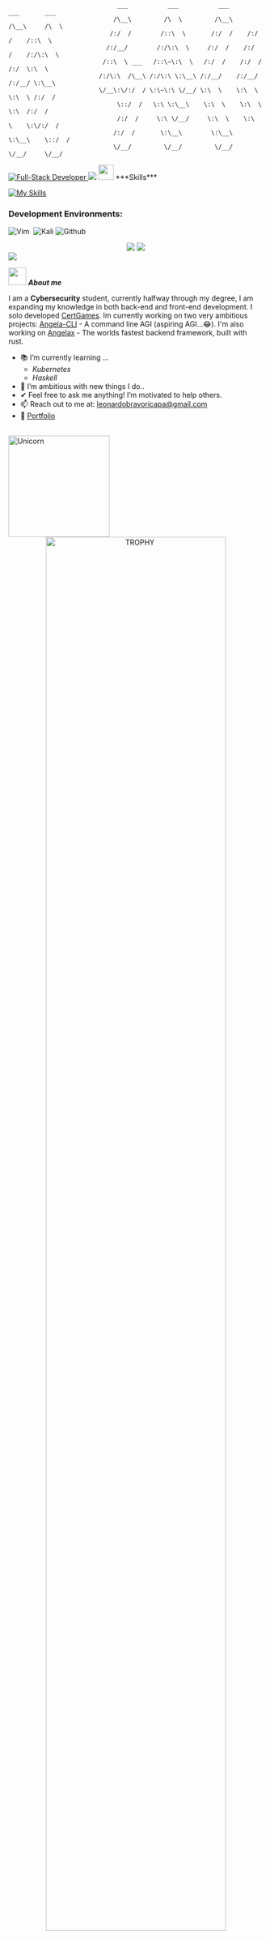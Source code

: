                                   ___           ___           ___       ___       ___
                                 /\__\         /\  \         /\__\     /\__\     /\  \
                                /:/  /        /::\  \       /:/  /    /:/  /    /::\  \
                               /:/__/        /:/\:\  \     /:/  /    /:/  /    /:/\:\  \
                              /::\  \ ___   /::\~\:\  \   /:/  /    /:/  /    /:/  \:\  \
                             /:/\:\  /\__\ /:/\:\ \:\__\ /:/__/    /:/__/    /:/__/ \:\__\
                             \/__\:\/:/  / \:\~\:\ \/__/ \:\  \    \:\  \    \:\  \ /:/  /
                                  \::/  /   \:\ \:\__\    \:\  \    \:\  \    \:\  /:/  /
                                  /:/  /     \:\ \/__/     \:\  \    \:\  \    \:\/:/  /
                                 /:/  /       \:\__\        \:\__\    \:\__\    \::/  /
                                 \/__/         \/__/         \/__/     \/__/     \/__/

<a href="https://git.io/typing-svg">
    <img src="https://readme-typing-svg.herokuapp.com?font=Montserrat&weight=500&size=25&duration=3000&pause=200&color=b30000&width=435&lines=Hello%2C+it's+Carter+Perez;Full-Stack+Dev" alt="Full-Stack Developer"/>
</a>


<img src="https://user-images.githubusercontent.com/73097560/115834477-dbab4500-a447-11eb-908a-139a6edaec5c.gif">
<img src="https://media2.giphy.com/media/QssGEmpkyEOhBCb7e1/giphy.gif?cid=ecf05e47a0n3gi1bfqntqmob8g9aid1oyj2wr3ds3mg700bl&rid=giphy.gif" width ="30"> ***Skills***

[![My Skills](https://skillicons.dev/icons?i=linux,ubuntu,kali,debian,arch,redhat,vim,bash,regex,pytorch,bsd,postman,perl,raspberrypi,rails,graphql,selenium,flask,django,fastapi,rocket,actix,nodejs,express,nestjs,spring,react,babel,nextjs,vue,vite,angular,jquery,nuxtjs,laravel,svelte,nextjs,ansible,redux,npm,reactivex,solidjs,tailwind,terraform,threejs,ts,vitest,webpack,windicss,html,rust,py,js,css,java,kotlin,ruby,c,cs,cpp,go,php,mongodb,mysql,postgres,supabase,dynamodb,firebase,sqlite,redis,git,github,docker,nginx,kubernetes,githubactions,aws,blender,apple,cloudflare,gcp,gmail,vercel,notion,gitlab,devto,androidstudio,bitbucket,bootstrap,figma)](https://skillicons.dev)

### Development Environments:
![Vim](https://img.shields.io/badge/Vim-b30000.svg?style=for-the-badge&logo=intellij-idea&logoColor=red) 
![Kali](https://img.shields.io/badge/Kali-b30000.svg?style=for-the-badge&logo=intellij-idea&logoColor=red)
![Github](https://img.shields.io/badge/Github-b30000.svg?style=for-the-badge&logo=intellij-idea&logoColor=red)

<!-- Social Links -->
<div align="center">
  <a href="mailto:carterperez@certgames.com"><img src="https://img.shields.io/badge/Gmail-D14836?style=for-the-badge&logo=gmail&logoColor=white&color=black" /></a>
  <a href="https://www.linkedin.com/in/carterperez-dev/"><img src="https://img.shields.io/badge/LinkedIn-%2312100E.svg?&style=for-the-badge&logo=linkedin&logoColor=white&color=black" /></a>
 <!-- <a href="https://aal1x-jobhub.github.io/jobhub-landing/"><img src="https://img.shields.io/badge/Website-%23.svg?&style=for-the-badge&logo=www&logoColor=white&color=black" /></a> -->
</div>

<img src="https://user-images.githubusercontent.com/73097560/115834477-dbab4500-a447-11eb-908a-139a6edaec5c.gif">

<img src = "https://github.com/7oSkaaa/7oSkaaa/blob/main/Images/about_me.gif?raw=true" width = 35> ***About me***

I am a **Cybersecurity** student, currently halfway through my degree, I am expanding my knowledge in both back-end and front-end development. I solo developed [CertGames](Certgames.com). Im currently working on two very ambitious projects: [Angela-CLI](https://github.com/CarterPerez-dev/angela-cli) - A command line AGI (aspiring AGI...😂). I'm also working on [Angelax](https://github.com/CarterPerez-dev/Angela) - The worlds fastest backend framework, built with rust.
- 📚 I’m currently learning ...
  - *Kubernetes*
  - *Haskell*
- 🚀 I’m ambitious with new things I do..
- ✔ Feel free to ask me anything! I’m motivated to help others.
- 📫 Reach out to me at: <a href="carterperez@certgames.com">leonardobravoricapa@gmail.com</a>
- 🤠 [Portfolio](carterperez-dev.com)
<br>
<img align="center" width=200px alt="Unicorn" src="https://media.tenor.com/XP4tw9P1yFoAAAAM/dedsec.gif"/>

<!-- Profile Trophies -->
<div align="center">
    <a href="https://github.com/ryo-ma/github-profile-trophy">
        <img src="https://github-profile-trophy.vercel.app/?username=CarterPerez-dev&theme=dark_lover&row=1&column=7&margin-h=15&margin-w=5&no-bg=true" alt="TROPHY" width="84%" />
    </a>
</div>

<br>

<!-- Github Stats -->
<img src="https://media.giphy.com/media/iY8CRBdQXODJSCERIr/giphy.gif" width="35"> ***Github Stats***
<img src="https://user-images.githubusercontent.com/73097560/115834477-dbab4500-a447-11eb-908a-139a6edaec5c.gif">
<br>
<p align="center">
<table align="center">
<tr>
<td width="50%" align="center">
    <img src="https://github-readme-stats.vercel.app/api?username=CarterPerez-dev&theme=dark_lover#gh-dark-mode-only&show_icons=true&count_private=true" />
    <img src="https://github-readme-streak-stats.herokuapp.com/?user=CarterPerez-dev&theme=dark_lover#gh-dark-mode-only&hide_border=false" alt="CarterPerez-dev streak" />
</td>
<td width="50%" align="center">
    <img src="https://github-readme-stats.anuraghazra1.vercel.app/api/top-langs/?username=CarterPerez-dev&theme=dark_lover#gh-dark-mode-only&hide_border=false&langs_count=10"/>
</td>
</tr>
</table>
</p>
<br>

 ```ruby 
       .                       
       |`.                     
       ;  `.                   
       ; :. \           __     
       ; ; \ \      .--"  \    
       ; ;  ; ;     :      \   
       ; ;  : :     ; ;     ;  
       ' :   ; ;    ;::     :  
        \ \  : ;--.-;; l     ; 
         \ \  ;:    :;//'-.__: 
         /\ \ ::____:::-\      
        /  ).:+'""""""""=\     
       :_,=""     /"-.    ;    
       ;"       .'    `.  |    
      :      .-^=    ==.\ |    
      |  _.-".gp      gp:;:    
      ;    /  $$      $$;: ;   
     :    :  `--      --:  |   
     ;    ;\        ,   '  |   
    :    :  \      _   /   :   
    ;    |   `.   `-' /     ;  
   :     :    :`-.__.'      |  
   ;          ;     :       |  
  :     ...._/      '.__..  |  
  ;   .'                  \ ;  
 :   /                   _ Y   
 ;  :         .g$$p.    d$$+.  
 ;  ;     :.g$$$$$$$$p.d$$$$$b 
 :  :     :$$$$$$$$$$$T$$$$$$$;
  \  ;    ;$$$$S$$$$$$$S$$$$$P 
   `.|    |$$$$S$$$$$$$S$$$$P  
     |    |T$$$$$SSSSS$$$$$$   
     :    | `T$$$$$$$$$$$$$;   
      ;   |   $$$$$$$$$$$$$    
      |   :   $$$$$$$$$$$$;    
      :    ; d$$$$$$$$$$$$;    
      |    :d$$$$$$$$$$$$$$    
      ;    :"^T$$$$$$$$$$$$b   
     :     ;   `T$$$$$$$$$$P;  
     ;    :      `T$$$$$$$P :  
     |    ;        T$$$$$P   ; 
     |   :          T$$P'    ; 
     :   ;           $'      : 
    ._;__;           :       : 
    ; ;  ;           |       : 
    :_L__:           |       ; 
    .'    ;          |       ; 
  .'      :          |      :  
 :/ _.-.  :;         |      |  
 /.'    \ |:         |      ;  
//  bug  ;| ;        |     :   
`        `' :        |     |   
             ;       |     ;   
             :       |    :    
              ;      |    |    
              :      :    ;    
              :    _.'-   ;    
              ;     /:    :    
             /     / ;     ;   
            /     :  ;     :   
           :      ;  ;     :   
           ;     :  :      :   
          :      ;  :      ;   
          ;     :   ;     :    
         :      ;   ;     ;    
         ;     :    ;    :     
         ;     ;    ;    ;     
         ;    :     ;   :      
         |    ;     ;   ;      
         |   :      ;  :       
         |   ;      ;  ;       
         :  :       :  ;       
         ;  :       :  :       
        :    ,      ;   ;      
        ;    ;      ;   :      
       :     :      :    ;     
       :     ;      :b__d$     
       $b   d$       $$$$$     
       :$bgd$;        T$P'     
        T$$$P                  
 ``` 
 ```bash                  
                ,::%%n
             ,-::%%%%%%=.
            /:::%%%(:  "-:.
          ,:::%:%%%f:     :
          f:::%:%%%%,   ."`.
         i::::%%:%%%%, .',-t
        j::::::%:%%%%i 'i  `i
        :::::::%:%%%%%  :_-=".
       /:::::::%%%%%%%i      t
      ,:::::::::%%%%%%; .    ]
      f:::::::::%%%%%;  ,.-= j,-""-.
     /::::::::::l%%%%f <--"/,'      `.
    /::::::::::l%%%%;:: "`","         \
   /:::::::::::l%%%;:-:__.,"           \
  ;:::::::::::l%%%;::::: /              :
 j::::::::::::l%%; ' '        .      __,|
 :::::::;:-''"                `.  ,%8888&n
j::::::'  _.                  :`.n88%888&i
|:::::+,-"     ,-  _.n%%%n.. :::<&88%888&b
|::;+%%%n. ..:/  .n%%%%%%%%%. :::&888%888&
|:/%%%%%%%8+:i  +%%%%%*%%%o%%.::::&88%888&
`j%%*%%%%*88%|.%%%*%%%%%%%%%%|::::&888%88&i
 `%%%%%%%%888888%%%%%%%*%%%%8::::::&88%88&H
  `%o%%%*%8o88888%%%%%%%%%888i::::/|&88%88&i
   `%%%%%%88888%%%88888888888;:::/ `888%888&
     `%%%8%%%%%%8888886888*88j::/   H888%88&h
       i%%*%%%%o%%88888888888i:/    `888%888&
       `%%%%%%%%%%%8888888888%Y      H888%88&i
        \%%%%%o%*%%%8888888%%/       `888%888&.
         `%%*%%%%%%%8888888%j         H888%88&i
          \%%%%%%%%%%888888%f         i8888%8&t
```
```ruby
                                              _..  
                                          .qd$$$$bp.
                                        .q$$$$$$$$$$m.
                                       .$$$$$$$$$$$$$$
                                     .q$$$$$$$$$$$$$$$$
                                    .$$$$$$$$$$$$P\$$$$;
                                  .q$$$$$$$$$P^"_.`;$$$$
                                 q$$$$$$$P;\   ,  /$$$$P
                               .$$$P^::Y$/`  _  .:.$$$/
                              .P.:..    \ `._.-:.. \$P
                              $':.  __.. :   :..    :'
                             /:_..::.   `. .:.    .'|
                           _::..          T:..   /  :
                        .::..             J:..  :  :
                     .::..          7:..   F:.. :  ;
                 _.::..             |:..   J:.. `./
            _..:::..               /J:..    F:.  : 
          .::::..                .T  \:..   J:.  /
         /:::...               .' `.  \:..   F_o'
        .:::...              .'     \  \:..  J ;
        ::::...           .-'`.    _.`._\:..  \'
        ':::...         .'  `._7.-'_.-  `\:.   \
         \:::...   _..-'__.._/_.--' ,:.   b:.   \._ 
          `::::..-"_.'-"_..--"      :..   /):.   `.\   
            `-:/"-7.--""            _::.-'P::..    \} 
 _....------""""""            _..--".-'   \::..     `. 
(::..              _...----"""  _.-'       `---:..    `-.
 \::..      _.-""""   `""""---""                `::...___)
  `\:._.-"""                             
```
```ruby
                           .$$$b                     ...                
                                4$$$$be...                  9$b               
                              zd$$$$$$$$$$$$$e    .z$$$$$$$$$$$               
                           J$$$$$$$$$$$$$$$$$$$$$$$$$$$$$$$$$$$$c             
                     d$- z$$$$$$$$$$$$$$$$$$$$$$$$$$$$$$$$$$$$$$$$.           
                    $$$$$$$$$$$$$$$$$$$$$$$$$$$$$$$$$$$$$$$$$$$$$$$L          
                    $$$$$$$$$$$$$$$$$$$$$$$$$$$$$$$$$$$$$$$$$$$$$$$$.         
                    $$$$$$$$$$$$$$$$$$$$$$$$$$$$$$$$$$$$$$$$$$$$$$$$b 4       
                    4$$$$$$$$$$P""   '$$F$**$$$$$$$$$$$$$$**$$$$$$$$$L.F      
                    $$$$$$$$$$F .     ^""    ^*$$$$$*     %e$$P*$$$$$$$%      
                   4$$$$$$$$$$$$                *%"              $$$$$        
                   $$$$$$$P           d$$b             d$$c       $$$$        
                   $$$$$$$          .$"  ^                "L    $$$$$F        
                $.d$$$$$$F .        P                      ^F    "*$$%        
                *$$$$$$$$$e$       $                        ^c     $$.zF      
                 "$$$$$$$$$$"    ."   4  .                      z 4$$$P       
                   ^$$$$$$"        ^r J  $               z .f   '$$P          
                    *$$$$$       3.z$$$*$L.F          4$$$$$ z   '$"          
                     $$$$$$. 3$.  3$$$$  'P          $$$$F 3$"   $%.          
                      *$$$$$$$$b  $$$     4         .$$$F   'F4$$$e$          
                   .. 4$$$$$$$$P  $""     4         d$$P     F^$$$$F          
                    $$$$$$$$$$"   4.      $         ^.      d" 3$$%           
                    ^"$$$$$ *      $e...z$"          *c    $$   L4F           
                      4P$ $ 4       ""$"F^            "**P"-    $ $           
                      4r4$%.F                    P              $ $           
                       $be$*$e                                .$Ld%           
                        ^    *$.               4$$F          JP**"            
                              .$*$$bec.  ...z$$$$$P$$$bee$$**%                
                             d"                 ""            ^*c             
                            d                                    "c           
                           $                                       "e.        
                          J"            ..       ....   $            "b       
                          $          d$$$$$$$  e$$$$$$b$*$.            *c     
                         4"         d$$$$$$$$$$$$$$$$$$$  "$c           ^$    
                         $      4$% $$$$$$$$$$$$$$$$$$$$    ^"b.          b   
                        JF      $L  $$$$$$$$$$$$$$$$$$$F       ^$e..z      b  
                       4$      J"*k ^$$$$$$$$$$$$$$$$$P           ^P       4  
                      .$      ^P  *b 4$$$$$$$$$$$$$$$F           .P        P  
                     .@       d"   $$$$$$$$$$$$$$$$$$            P        J"  
                    z$"      JF     $$$$$$$$$$$$$$$$$           $        .%   
                   J*       -$       $$$$$$$$$$$$$$$$r         d"       d%    
                  dF       .$         $$$$$$$$$$$$$$$$$c.     J%       d"     
                 $"        $"         $$$$$$$$$$$$$$$$$P*$e$$$%      zP       
                d"        $          d$$$$$$$$$$$$$$**"   ^$r^r    e"         
               4F       .$          d$$$$$$$$$$$$$$$$r      3r4..$"           
              J$       4$"        .$$$$$$$$$$$$$$$$$$$$      $ $"             
          .$$$$b.     J$         :$$$$$$$$$$$$$$$$$$$$P.de.zd$ $              
     ..eue$$$$$(*   z$"         .$$$$$$$$$$$$$$$$$$$$$$$$$$$C$ $              
  z$P*""""    $$ $d$*           $$$$$$$$$$$$$$$$$$$$$$$$$$$$$"JF              
d$$  $$*"     $$ $"            :$$$$$$$$$$$$$$$$$$$$$$$$$$$$$$"               
^$P  ^#*$$- .$"3 $             $$$$$$$$$$$$$$$$$$$$$$$$$$$$$E                 
$$$$eb zeee$$$$F4F             $$$$$$$$$$$$$$$$$$$$$$$$$$$$$$L  4$.           
^ ""#$$""   *$$$"              $$$$$$$$$$$$$$$$$$$$$$$$$$$$$$$$$$$b           
    *"                         $$$$$$$$$$$$$$$$$$$$$$$$$$$$$$$$$$$P           
                               $$$$$$$$$$$$$$$$$$$$$$$$$$$$$$$$$$$            
                          4F  4$$$$$$$$$$$$$$$$$$"4$"""""  $$$$P"             
                          $$$$$$$$$$$$P"*$$$$*"   4"    .. $                  
                          '$$$$$$$$$$F            4$$$e$ 3$P                  
                           3$$$$$$$$"             4$$$$$.d$F                  
                            ^*$$*"*%              J       .                   
                                   b              F       $                   
                                   *.             F      4F                   
                                    $                    J                    
                                     b           4       L                    
                                     4b          $      J-                    
                                      $          %     .F                     
                                     $"         d      $                      
                                    $"         :F      F                      
                                   $          .$      4-                      
                                  d"          d"      3                       
                                 4P          d"       $                       
                                <$          d"        $                       
                                d%         J$         $                       
                                $         4$$        4F                       
                               4F        4" $        4                        
                               $        :#  $        P                        
                               $       4P   *        F                        
                              4F      4F    4r      d                         
                              $      4*      $      $                         
                              P     d"       $     4F                         
                             4"    d%        4     J                          
                             $    J%         4    .F                          
                             $   4%          J    4%                          
                            d"  .$           F    $                           
                           dF   P           d"    F                           
                          J$               $$     F                           
                         dP    J           $$b    L                           
                        4P    ^F           $$$$F  *  
                       .$    .$            $$$$$$edF            
                       4$$c.d$"                $$$$$r                         
                       4$$$$$"                  "**$P
```
